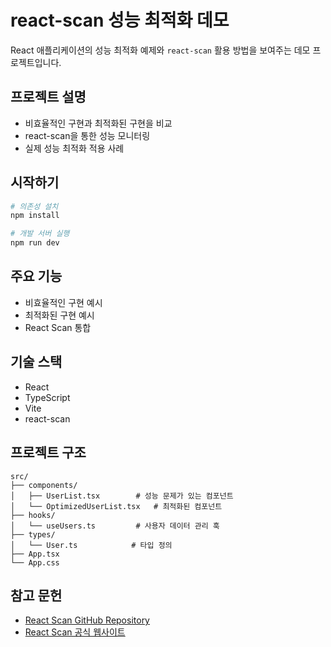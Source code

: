 # react-scan 성능 최적화 데모

React 애플리케이션의 성능 최적화 예제와 `react-scan` 활용 방법을 보여주는 데모 프로젝트입니다.

## 프로젝트 설명

- 비효율적인 구현과 최적화된 구현을 비교
- react-scan을 통한 성능 모니터링
- 실제 성능 최적화 적용 사례

## 시작하기

```bash
# 의존성 설치
npm install

# 개발 서버 실행
npm run dev
```

## 주요 기능

- 비효율적인 구현 예시
- 최적화된 구현 예시
- React Scan 통합

## 기술 스택

- React
- TypeScript
- Vite
- react-scan

## 프로젝트 구조

```
src/
├── components/
│   ├── UserList.tsx        # 성능 문제가 있는 컴포넌트
│   └── OptimizedUserList.tsx   # 최적화된 컴포넌트
├── hooks/
│   └── useUsers.ts         # 사용자 데이터 관리 훅
├── types/
│   └── User.ts            # 타입 정의
├── App.tsx
└── App.css
```

## 참고 문헌

- [React Scan GitHub Repository](https://github.com/aidenybai/react-scan)
- [React Scan 공식 웹사이트](https://react-scan.com/)
